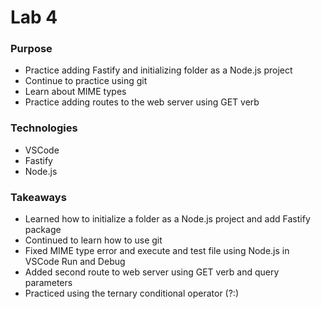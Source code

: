 # Lab 4

### Purpose
- Practice adding Fastify and initializing folder as a Node.js project
- Continue to practice using git 
- Learn about MIME types
- Practice adding routes to the web server using GET verb

### Technologies
- VSCode
- Fastify 
- Node.js

### Takeaways
- Learned how to initialize a folder as a Node.js project and add Fastify package
- Continued to learn how to use git
- Fixed MIME type error and execute and test file using Node.js in VSCode Run and Debug
- Added second route to web server using GET verb and query parameters
- Practiced using the ternary conditional operator (?:) 
